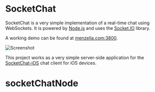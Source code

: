 SocketChat
==========

SocketChat is a very simple implementation of a real-time chat using WebSockets. It is powered by [Node.js](http://nodejs.org) and uses the [Socket.IO](http://socket.io) library.

A working demo can be found at [menzella.com:3800](http://menzella.com:3800).

![Screenshot](http://i.imgur.com/RhrffLU.png)

This project works as a very simple server-side application for the [SocketChat-iOS](https://github.com/manuelmenzella/SocketChat-iOS) chat client for iOS devices.
# socketChatNode
